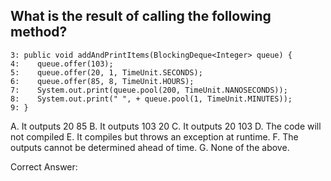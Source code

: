 ## What is the result of calling the following method?

```
3: public void addAndPrintItems(BlockingDeque<Integer> queue) {
4:    queue.offer(103);
5:    queue.offer(20, 1, TimeUnit.SECONDS);
6:    queue.offer(85, 8, TimeUnit.HOURS);
7:    System.out.print(queue.pool(200, TimeUnit.NANOSECONDS));
8:    System.out.print(" ", + queue.pool(1, TimeUnit.MINUTES));
9: }
```

A. It outputs 20 85
B. It outputs 103 20
C. It outputs 20 103
D. The code will not compiled
E. It compiles but throws an exception at runtime.
F. The outputs cannot be determined ahead of time.
G. None of the above.

Correct Answer: 

